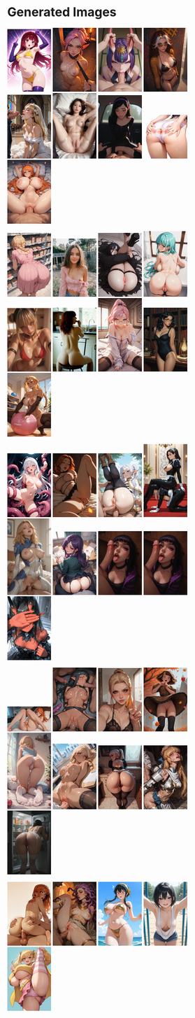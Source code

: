 # Generated Images



<img src="2025_09_24_01_thumb.webp" width="100"/> <img src="2025_09_24_02_thumb.webp" width="100"/> <img src="2025_09_24_03_thumb.webp" width="100"/> <img src="2025_09_24_04_thumb.webp" width="100"/> <img src="2025_09_24_05_thumb.webp" width="100"/> <img src="2025_09_24_06_thumb.webp" width="100"/> <img src="2025_09_24_07_thumb.webp" width="100"/> <img src="2025_09_24_08_thumb.webp" width="100"/> <img src="2025_09_24_09_thumb.webp" width="100"/>

<img src="2025_09_24_10_thumb.webp" width="100"/> <img src="2025_09_24_11_thumb.webp" width="100"/> <img src="2025_09_24_12_thumb.webp" width="100"/> <img src="2025_09_24_13_thumb.webp" width="100"/> <img src="2025_09_24_14_thumb.webp" width="100"/> <img src="2025_09_24_15_thumb.webp" width="100"/> <img src="2025_09_24_16_thumb.webp" width="100"/> <img src="2025_09_24_17_thumb.webp" width="100"/> <img src="2025_09_24_18_thumb.webp" width="100"/>

<img src="2025_09_24_19_thumb.webp" width="100"/> <img src="2025_09_24_20_thumb.webp" width="100"/> <img src="2025_09_24_21_thumb.webp" width="100"/> <img src="2025_09_24_22_thumb.webp" width="100"/> <img src="2025_09_24_23_thumb.webp" width="100"/> <img src="2025_09_24_24_thumb.webp" width="100"/> <img src="2025_09_24_25_thumb.webp" width="100"/> <img src="2025_09_24_26_thumb.webp" width="100"/> <img src="2025_09_24_27_thumb.webp" width="100"/>

<img src="2025_09_24_28_thumb.webp" width="100"/> <img src="2025_09_24_29_thumb.webp" width="100"/> <img src="2025_09_24_30_thumb.webp" width="100"/> <img src="2025_09_24_31_thumb.webp" width="100"/> <img src="2025_09_24_32_thumb.webp" width="100"/> <img src="2025_09_24_33_thumb.webp" width="100"/> <img src="2025_09_24_34_thumb.webp" width="100"/> <img src="2025_09_24_35_thumb.webp" width="100"/> <img src="2025_09_24_36_thumb.webp" width="100"/>

<img src="2025_09_24_37_thumb.webp" width="100"/> <img src="2025_09_24_38_thumb.webp" width="100"/> <img src="2025_09_24_39_thumb.webp" width="100"/> <img src="2025_09_24_40_thumb.webp" width="100"/> <img src="2025_09_24_41_thumb.webp" width="100"/>